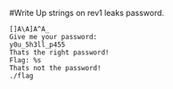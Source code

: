 #Write Up
strings on rev1 leaks password.
```
[]A\A]A^A_
Give me your password: 
y0u_5h3ll_p455
Thats the right password!
Flag: %s
Thats not the password!
./flag
```
